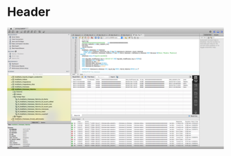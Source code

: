 <!-- TITLE: Home -->
<!-- SUBTITLE: A quick summary of Home -->

# Header

![Screen Shot 2018 07 11 At 11 11 18 2](/uploads/screen-shot-2018-07-11-at-11-11-18-2.png "Screen Shot 2018 07 11 At 11 11 18 2")